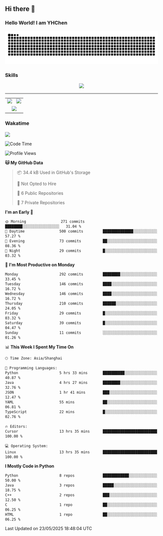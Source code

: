 
## Hi there 👋

<!--
**YHChen0511/YHChen0511** is a ✨ _special_ ✨ repository because its `README.md` (this file) appears on your GitHub profile.

Here are some ideas to get you started:

- 🔭 I’m currently working on ...
- 🌱 I’m currently learning ...
- 👯 I’m looking to collaborate on ...
- 🤔 I’m looking for help with ...
- 💬 Ask me about ...
- 📫 How to reach me: ...
- 😄 Pronouns: ...
- ⚡ Fun fact: ...
-->
### Hello World!  I am YHChen

![](https://raw.githubusercontent.com/YHChen0511/YHChen0511/refs/heads/output/github-contribution-grid-snake.svg)

### Skills

<p align="center">
  <a href="https://skillicons.dev">
    <img src="https://skillicons.dev/icons?i=python,cpp,java,c,pytorch,git,docker,latex,mysql,linux,vscode" />
  </a>
</p>

---
<div align="center">
  <table style="width:100%;">
    <tr>
      <!-- 第一个图片 -->
      <td align="center">
        <img height='200' src="https://github-readme-stats.vercel.app/api?username=YHChen0511&show_icons=true" />
      </td>
      <!-- 第二个图片 -->
      <td align="center">
        <img height='200' src="https://github-readme-stats.vercel.app/api/top-langs/?username=YHChen0511&layout=compact" />
      </td>
    </tr>
    <!-- 第三个图片 -->
    <tr>
      <td colspan="2" align="center">
        <img height="220" src="https://github-readme-activity-graph.vercel.app/graph?username=YHChen0511&theme=github-compact&hide_border=true&area=true" />
      </td>
    </tr>
  </table>
</div>

### Wakatime
<img align="center" src="https://github-readme-stats.vercel.app/api/wakatime?username=YHChen0511&theme=transparent&hide_border=true&layout=compact&langs_count=20&range=last_30_days" />

<!--START_SECTION:waka-->
![Code Time](http://img.shields.io/badge/Code%20Time-242%20hrs%202%20mins-blue)

![Profile Views](http://img.shields.io/badge/Profile%20Views-0-blue)

**🐱 My GitHub Data** 

> 📦 34.4 kB Used in GitHub's Storage 
 > 
> 🚫 Not Opted to Hire
 > 
> 📜 6 Public Repositories 
 > 
> 🔑 7 Private Repositories 
 > 
**I'm an Early 🐤** 

```text
🌞 Morning                271 commits         ████████░░░░░░░░░░░░░░░░░   31.04 % 
🌆 Daytime                500 commits         ██████████████░░░░░░░░░░░   57.27 % 
🌃 Evening                73 commits          ██░░░░░░░░░░░░░░░░░░░░░░░   08.36 % 
🌙 Night                  29 commits          █░░░░░░░░░░░░░░░░░░░░░░░░   03.32 % 
```
📅 **I'm Most Productive on Monday** 

```text
Monday                   292 commits         ████████░░░░░░░░░░░░░░░░░   33.45 % 
Tuesday                  146 commits         ████░░░░░░░░░░░░░░░░░░░░░   16.72 % 
Wednesday                146 commits         ████░░░░░░░░░░░░░░░░░░░░░   16.72 % 
Thursday                 210 commits         ██████░░░░░░░░░░░░░░░░░░░   24.05 % 
Friday                   29 commits          █░░░░░░░░░░░░░░░░░░░░░░░░   03.32 % 
Saturday                 39 commits          █░░░░░░░░░░░░░░░░░░░░░░░░   04.47 % 
Sunday                   11 commits          ░░░░░░░░░░░░░░░░░░░░░░░░░   01.26 % 
```


📊 **This Week I Spent My Time On** 

```text
🕑︎ Time Zone: Asia/Shanghai

💬 Programming Languages: 
Python                   5 hrs 33 mins       ██████████░░░░░░░░░░░░░░░   40.87 % 
Java                     4 hrs 27 mins       ████████░░░░░░░░░░░░░░░░░   32.76 % 
JSON                     1 hr 41 mins        ███░░░░░░░░░░░░░░░░░░░░░░   12.47 % 
YAML                     55 mins             ██░░░░░░░░░░░░░░░░░░░░░░░   06.81 % 
TypeScript               22 mins             █░░░░░░░░░░░░░░░░░░░░░░░░   02.76 % 

🔥 Editors: 
Cursor                   13 hrs 35 mins      █████████████████████████   100.00 % 

💻 Operating System: 
Linux                    13 hrs 35 mins      █████████████████████████   100.00 % 
```

**I Mostly Code in Python** 

```text
Python                   8 repos             ████████████░░░░░░░░░░░░░   50.00 % 
Java                     3 repos             █████░░░░░░░░░░░░░░░░░░░░   18.75 % 
C++                      2 repos             ███░░░░░░░░░░░░░░░░░░░░░░   12.50 % 
C                        1 repo              ██░░░░░░░░░░░░░░░░░░░░░░░   06.25 % 
HTML                     1 repo              ██░░░░░░░░░░░░░░░░░░░░░░░   06.25 % 
```




 Last Updated on 23/05/2025 18:48:04 UTC
<!--END_SECTION:waka-->
